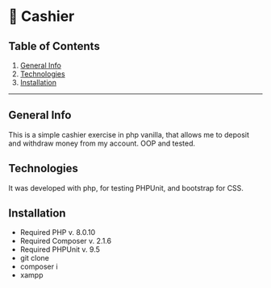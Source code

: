 # 🏧 Cashier

## Table of Contents

1. [General Info](#general-info)
2. [Technologies](#technologies)
3. [Installation](#installation)

---

## General Info

This is a simple cashier exercise in php vanilla, that allows me to deposit and withdraw money from my account. OOP and tested.

## Technologies

It was developed with php, for testing PHPUnit, and bootstrap for CSS.

## Installation

- Required PHP v. 8.0.10
- Required Composer v. 2.1.6
- Required PHPUnit v. 9.5
- git clone <repository>
- composer i
- xampp

